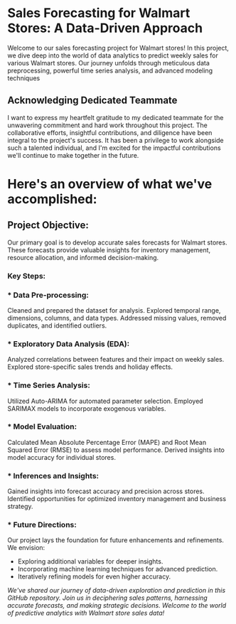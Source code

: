 #  Sales Forecasting for Walmart Stores: A Data-Driven Approach #
Welcome to our sales forecasting project for Walmart stores! In this project, we dive deep into the world of data analytics to predict weekly sales for various Walmart stores. Our journey unfolds through meticulous data preprocessing, powerful time series analysis, and advanced modeling techniques

##  Acknowledging Dedicated Teammate

I want to express my heartfelt gratitude to my dedicated teammate for the unwavering commitment and hard work throughout this project. The collaborative efforts, insightful contributions, and diligence have been integral to the project's success. It has been a privilege to work alongside such a talented individual, and I'm excited for the impactful contributions we'll continue to make together in the future.

# Here's an overview of what we've accomplished:

## Project Objective:
Our primary goal is to develop accurate sales forecasts for Walmart stores. These forecasts provide valuable insights for inventory management, resource allocation, and informed decision-making.

###  Key Steps:

### * Data Pre-processing:
Cleaned and prepared the dataset for analysis.
Explored temporal range, dimensions, columns, and data types.
Addressed missing values, removed duplicates, and identified outliers.

### * Exploratory Data Analysis (EDA):
Analyzed correlations between features and their impact on weekly sales.
Explored store-specific sales trends and holiday effects.

### * Time Series Analysis:
Utilized Auto-ARIMA for automated parameter selection.
Employed SARIMAX models to incorporate exogenous variables.

### * Model Evaluation:
Calculated Mean Absolute Percentage Error (MAPE) and Root Mean Squared Error (RMSE) to assess model performance.
Derived insights into model accuracy for individual stores.

### * Inferences and Insights:
Gained insights into forecast accuracy and precision across stores.
Identified opportunities for optimized inventory management and business strategy.

### * Future Directions:
Our project lays the foundation for future enhancements and refinements. We envision:

 * Exploring additional variables for deeper insights.
 * Incorporating machine learning techniques for advanced prediction.
 * Iteratively refining models for even higher accuracy.

*We've shared our journey of data-driven exploration and prediction in this GitHub repository. Join us in deciphering sales patterns, harnessing accurate forecasts, and making strategic decisions. Welcome to the world of predictive analytics with Walmart store sales data!*
